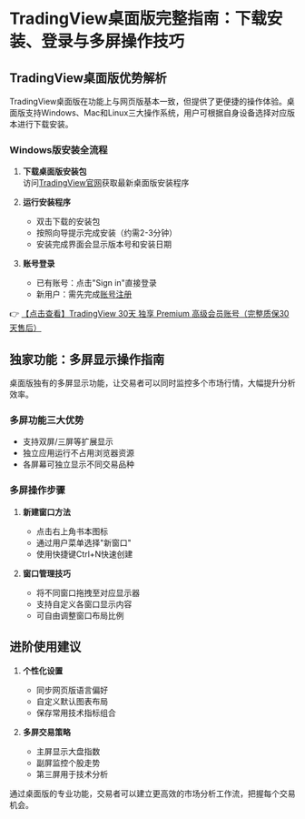 # TradingView桌面版完整指南：下载安装、登录与多屏操作技巧

## TradingView桌面版优势解析

TradingView桌面版在功能上与网页版基本一致，但提供了更便捷的操作体验。桌面版支持Windows、Mac和Linux三大操作系统，用户可根据自身设备选择对应版本进行下载安装。

### Windows版安装全流程

1. **下载桌面版安装包**  
   访问[TradingView官网](https://bit.ly/TradingView-Pro)获取最新桌面版安装程序

2. **运行安装程序**  
   - 双击下载的安装包
   - 按照向导提示完成安装（约需2-3分钟）
   - 安装完成界面会显示版本号和安装日期

3. **账号登录**  
   - 已有账号：点击"Sign in"直接登录
   - 新用户：需先完成[账号注册](https://bit.ly/TradingView-Pro)

👉 [【点击查看】TradingView 30天 独享 Premium 高级会员账号（完整质保30天售后）](https://bit.ly/TradingView-Pro)

## 独家功能：多屏显示操作指南

桌面版独有的多屏显示功能，让交易者可以同时监控多个市场行情，大幅提升分析效率。

### 多屏功能三大优势
- 支持双屏/三屏等扩展显示
- 独立应用运行不占用浏览器资源
- 各屏幕可独立显示不同交易品种

### 多屏操作步骤
1. **新建窗口方法**  
   - 点击右上角书本图标
   - 通过用户菜单选择"新窗口"
   - 使用快捷键Ctrl+N快速创建

2. **窗口管理技巧**  
   - 将不同窗口拖拽至对应显示器
   - 支持自定义各窗口显示内容
   - 可自由调整窗口布局比例

## 进阶使用建议

1. **个性化设置**  
   - 同步网页版语言偏好
   - 自定义默认图表布局
   - 保存常用技术指标组合

2. **多屏交易策略**  
   - 主屏显示大盘指数
   - 副屏监控个股走势
   - 第三屏用于技术分析

通过桌面版的专业功能，交易者可以建立更高效的市场分析工作流，把握每个交易机会。